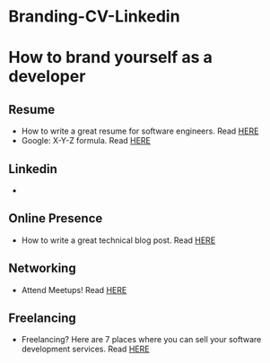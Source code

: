 # Branding-CV-Linkedin
<h1>How to brand yourself as a developer</h1>

<h2>Resume</h2>
<ul>
  <li>How to write a great resume for software engineers. Read <a href="https://www.evernote.com/shard/s386/u/0/sh/848d8cf7-04d6-4a05-b668-74278cc1aa64/08cd3c27de18785132d72f5d7649196b">HERE</a></li>
    <li>Google: X-Y-Z formula. Read <a href="https://www.evernote.com/shard/s386/u/0/sh/058ef2bd-a269-46a8-940e-2435eedd7ffb/412e59a6d4d8638aeb46d959aa960ce8">HERE</a></li>
</ul>

<h2>Linkedin</h2>
<ul>
  <li></li>
</ul>

<h2>Online Presence</h2>
<ul>
    <li>How to write a great technical blog post. Read <a href="https://www.evernote.com/shard/s386/u/0/sh/cfcc061c-e489-4a80-a5b9-e828f04950e1/5a09d5d94d3a1acbd5e3faf395205469">HERE</a></li>
</ul>

<h2>Networking</h2>
<ul>
  <li>Attend Meetups! Read <a href="https://www.evernote.com/shard/s386/sh/ddf03cc5-2838-46eb-91a4-3d18745c7dff/0abd564f940780f0934eed863c061dfc">HERE</a></li>
</ul>

<h2>Freelancing</h2>
<ul>
  <li>Freelancing? Here are 7 places where you can sell your software development services. Read  <a href="https://www.evernote.com/shard/s386/u/0/sh/5860e16c-302e-4289-b797-f1b5fa217341/98368bf3dfadffb58a6895078e4d9e14">HERE</a></li>
</ul>

